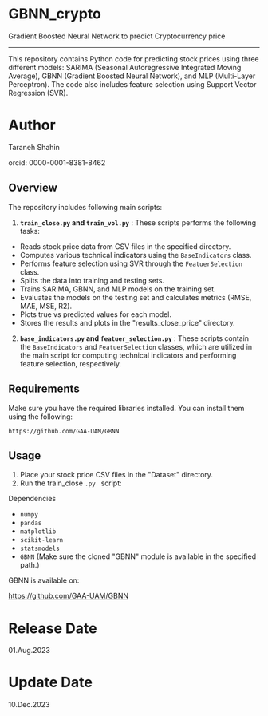 # GBNN_crypto

Gradient Boosted Neural Network to predict Cryptocurrency price

<hr>

This repository contains Python code for predicting stock prices using three different models: SARIMA (Seasonal Autoregressive Integrated Moving Average), GBNN (Gradient Boosted Neural Network), and MLP (Multi-Layer Perceptron). The code also includes feature selection using Support Vector Regression (SVR).

# Author
Taraneh Shahin 

orcid: 0000-0001-8381-8462

## Overview

The repository includes following main scripts:

1. **`train_close.py` and `train_vol.py`** : These scripts performs the following tasks:

* Reads stock price data from CSV files in the specified directory.
* Computes various technical indicators using the `BaseIndicators` class.
* Performs feature selection using SVR through the `FeatuerSelection` class.
* Splits the data into training and testing sets.
* Trains SARIMA, GBNN, and MLP models on the training set.
* Evaluates the models on the testing set and calculates metrics (RMSE, MAE, MSE, R2).
* Plots true vs predicted values for each model.
* Stores the results and plots in the "results_close_price" directory.

2. **`base_indicators.py` and `featuer_selection.py`** : These scripts contain the `BaseIndicators` and `FeatuerSelection` classes, which are utilized in the main script for computing technical indicators and performing feature selection, respectively.

## Requirements

Make sure you have the required libraries installed. You can install them using the following:

```
https://github.com/GAA-UAM/GBNN
```

## Usage

1. Place your stock price CSV files in the "Dataset" directory.
2. Run the train_close `.py ` script:

Dependencies

* `numpy`
* `pandas`
* `matplotlib`
* `scikit-learn`
* `statsmodels`
* `GBNN` (Make sure the cloned "GBNN" module is available in the specified path.)

GBNN is available on:

https://github.com/GAA-UAM/GBNN

# Release Date

01.Aug.2023

# Update Date

10.Dec.2023
